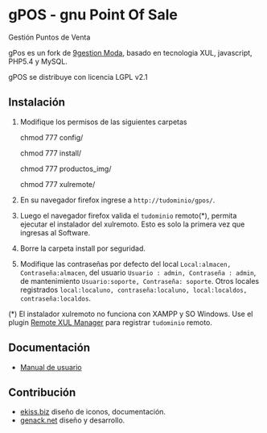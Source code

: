 gPOS - gnu Point Of Sale
========================

Gestión Puntos de Venta

gPos es un fork de [9gestion Moda](http://sourceforge.net/projects/es9gestion/), basado en tecnologia XUL, javascript, PHP5.4 y MySQL.

gPOS se distribuye con licencia LGPL v2.1

Instalación
----------

1. Modifique los permisos de las siguientes carpetas

    chmod 777 config/

    chmod 777 install/

    chmod 777 productos_img/

    chmod 777 xulremote/

2. En su navegador firefox ingrese a `http://tudominio/gpos/`.

3. Luego el navegador firefox valida el `tudominio` remoto(*), permita ejecutar el instalador del xulremoto. Esto es solo la primera vez que ingresas al Software.

4. Borre la carpeta install por seguridad.

5. Modifique las contraseñas por defecto del local `Local:almacen, Contraseña:almacen`, del usuario `Usuario : admin, Contraseña : admin`, de mantenimiento `Usuario:soporte, Contraseña: soporte`. Otros locales registrados `local:localuno, contraseña:localuno, local:localdos, contraseña:localdos`.

(*) El instalador xulremoto no funciona con XAMPP y SO Windows. Use el plugin [Remote XUL Manager](https://addons.mozilla.org/es/firefox/addon/remote-xul-manager/) para registrar `tudominio` remoto.

Documentación
-------------

* [Manual de usuario](http://genack.net/genack/services/gpos/user_manual/inicio)


Contribución
------------

* [ekiss.biz](http://ekiss.biz)  diseño de iconos, documentación.
* [genack.net](http://genack.net)  diseño y desarrollo.
